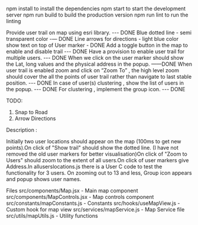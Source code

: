 npm install to install the dependencies
npm start to start the development server
npm run build to build the production version
npm run lint to run the linting

Provide user trail on map using esri library. --- DONE
Blue dotted line - semi transparent color -— DONE
Line arrows for directions - light blue color
show text on top of User marker - DONE
Add a toggle button in the map to enable and disable trail --- DONE
Have a provision to enable user trail for multiple users. --- DONE
When we click on the user marker should show the Lat, long values and the physical address in the popup. ——DONE
When user trail is enabled zoom and click on “Zoom To” , the high level zoom should cover the all the points of user trail rather than navigate to last stable position. --- DONE
In case of user(s) clustering , show the list of users in the popup. --- DONE
For clustering , implement the group icon. --- DONE

TODO:

1. Snap to Road
2. Arrow Directions

Description :

Initially two user locations should appear on the map (100ms to get new points).On click of "Show trail" should show the dotted line. (I have not removed the old user markers for better visualisation)On click of "Zoom to Users" should zoom to the extent of all users.On click of user markers give Address.In alluserslocations.js there is a User C code to test the functionality for 3 users.
On zooming out to 13 and less, Group icon appears and popup shows user names.

Files
src/components/Map.jsx - Main map component
src/components/MapControls.jsx - Map controls component
src/constants/mapConstants.js - Constants
src/hooks/useMapView.js - Custom hook for map view
src/services/mapService.js - Map Service file
src/utils/mapUtils.js - Utility functions
